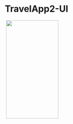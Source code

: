 # TravelApp2-UI

<img src="https://tefumaru.com/wp-content/uploads/2020/11/0db6929ea34a7e208e12112d513ba1af-1280x720.png" data-lazy-type="image" data-lazy-src="https://tefumaru.com/wp-content/uploads/2020/11/0db6929ea34a7e208e12112d513ba1af-1280x720.png" class="lazy attachment-large_size size-large_size wp-post-image lazy-loaded" alt="" data-lazy-srcset="https://tefumaru.com/wp-content/uploads/2020/11/0db6929ea34a7e208e12112d513ba1af-1280x720.png 1280w, https://tefumaru.com/wp-content/uploads/2020/11/0db6929ea34a7e208e12112d513ba1af-320x180.png 320w, https://tefumaru.com/wp-content/uploads/2020/11/0db6929ea34a7e208e12112d513ba1af-640x360.png 640w" data-lazy-sizes="(max-width: 1280px) 100vw, 1280px" srcset="https://tefumaru.com/wp-content/uploads/2020/11/0db6929ea34a7e208e12112d513ba1af-1280x720.png 1280w, https://tefumaru.com/wp-content/uploads/2020/11/0db6929ea34a7e208e12112d513ba1af-320x180.png 320w, https://tefumaru.com/wp-content/uploads/2020/11/0db6929ea34a7e208e12112d513ba1af-640x360.png 640w" sizes="(max-width: 1280px) 100vw, 1280px">

<img class="lazy alignnone wp-image-2362 lazy-loaded" src="https://j.gifs.com/AN0k7z.gif" data-lazy-type="image" data-lazy-src="https://j.gifs.com/AN0k7z.gif" alt="" width="165" height="308">


